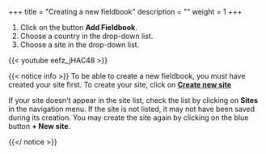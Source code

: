 +++
title = "Creating a new fieldbook"
description = ""
weight = 1
+++
	
1. Click on the button **Add Fieldbook**.
2. Choose a country in the drop-down list.
3. Choose a site in the drop-down list.

{{< youtube eefz_jHAC48 >}}

{{< notice info >}}
To be able to create a new fieldbook, you must have created your site first. To create your site, click on <a href="https://agrofims.github.io/helpdocs/creatingasite/site/" target="_blank"> **Create new site**</a>

If your site doesn't appear in the site list, check the list by clicking on **Sites** in the navigation menu.
If the site is not listed, it may not have been saved during its creation. You may create the site again by clicking on the blue button **+ New site**.

 {{</ notice >}}
